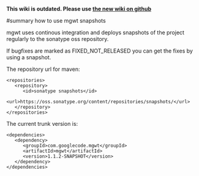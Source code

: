 **This wiki is outdated. Please use [the new wiki on github](https://github.com/mgwt/mgwt/wiki)**

#summary how to use mgwt snapshots

mgwt uses continous integration and deploys snapshots of the project regularly to the sonatype oss repository.

If bugfixes are marked as FIXED\_NOT\_RELEASED you can get the fixes by using a snapshot.

The repository url for maven:
```
<repositories>
   <repository>
      <id>sonatype snapshots</id>
      <url>https://oss.sonatype.org/content/repositories/snapshots/</url>
   </repository>
</repositories>
```

The current trunk version is:
```
<dependencies>
   <dependency>
      <groupId>com.googlecode.mgwt</groupId>
      <artifactId>mgwt</artifactId>
      <version>1.1.2-SNAPSHOT</version>
   </dependency>
</dependencies>
```
